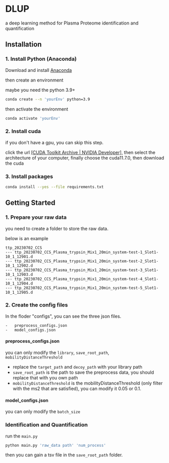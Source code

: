 # DLUP

a deep learning method for Plasma Proteome identification and quantification

## Installation

### 1. Install Python (Anaconda)

Download and install [Anaconda](https://www.anaconda.com)

then create an environment

maybe you need the python 3.9+

```bash
conda create --n 'yourEnv' python=3.9
```

then activate the environment

```bash
conda activate 'yourEnv'
```

### 2. Install cuda

if you don't have a gpu, you can skip this step.

click the url [[CUDA Toolkit Archive | NVIDIA Developer]](https://developer.nvidia.com/cuda-toolkit-archive), then select the architecture of your computer, finally choose the cuda11.7.0, then download the cuda

### 3. Install packages

```bash
conda install --yes --file requirements.txt
```

## Getting Started

### 1. Prepare your raw data

you need to create a folder to store the raw data.

below is an example 

```
ttp_20230702_CCS
--- ttp_20230702_CCS_Plasma_trypsin_Mix1_20min_system-test-1_Slot1-10_1_12901.d
--- ttp_20230702_CCS_Plasma_trypsin_Mix1_20min_system-test-2_Slot1-10_1_12902.d
--- ttp_20230702_CCS_Plasma_trypsin_Mix1_20min_system-test-3_Slot1-10_1_12903.d
--- ttp_20230702_CCS_Plasma_trypsin_Mix1_20min_system-test-4_Slot1-10_1_12904.d
--- ttp_20230702_CCS_Plasma_trypsin_Mix1_20min_system-test-5_Slot1-10_1_12905.d
```

### 2. Create the config files

In the floder "configs", you can see the three json files.

```
-   preprocess_configs.json
-   model_configs.json
```

#### preprocess_configs.json

you can only modify the `library`, `save_root_path`, `mobilityDistanceThreshold`

-   replace the `target_path` and `decoy_path` with your library path
-   `save_root_path` is the path to save the preprocess data, you should replace that with you own path
-   `mobilityDistanceThreshold` is the mobilityDistanceThreshold (only filter with the ms2 that are satisfied), you can modify it 0.05 or 0.1.
  
#### model_configs.json

you can only modify the `batch_size`

### Identification and Quantification 

run the `main.py`

```bash
python main.py 'raw_data path' 'num_process'
```

then you can gain a tsv file in the `save_root_path` folder.